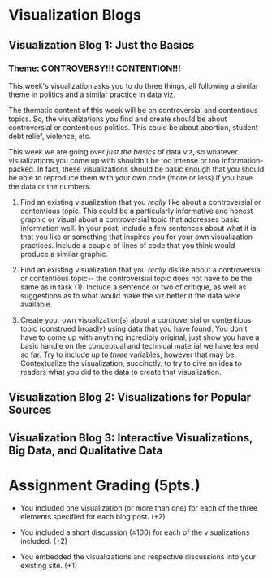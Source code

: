 # Visualization Blogs 

## Visualization Blog 1: Just the Basics 

### Theme: CONTROVERSY!!! CONTENTION!!! 

This week's visualization asks you to do three things, all following a similar theme in politics and a similar practice in data viz. 

The thematic content of this week will be on controversial and contentious topics. So, the visualizations you find and create should be about controversial or contentious politics. This could be about abortion, student debt relief, violence, etc. 

This week we are going over *just the basics* of data viz, so whatever visualizations you come up with shouldn't be too intense or too information-packed. In fact, these visualizations should be basic enough that you should be able to reproduce them with your own code (more or less) if you have the data or the numbers. 

1) Find an existing visualization that you *really* like about a controversial or contentious topic. This could be a particularly informative and honest graphic or visual about a controversial topic that addresses basic information well. In your post, include a few sentences about what it is that you like or something that inspires you for your own visualization practices. Include a couple of lines of code that you think would produce a similar graphic. 

2) Find an existing visualization that you *really* dislike about a controversial or contentious topic-- the controversial topic does not have to be the same as in task (1). Include a sentence or two of critique, as well as suggestions as to what would make the viz better if the data were available. 

3) Create your own visualization(s) about a controversial or contentious topic (construed broadly) using data that you have found. You don't have to come up with anything incredibly original, just show you have a basic handle on the conceptual and technical material we have learned so far. Try to include up to *three* variables, however that may be. Contextualize the visualization, succinctly, to try to give an idea to readers what you did to the data to create that visualization. 

## Visualization Blog 2: Visualizations for Popular Sources 


## Visualization Blog 3: Interactive Visualizations, Big Data, and Qualitative Data 

# Assignment Grading (5pts.)

- You included one visualization (or more than one) for each of the three elements specified for each blog post. (+2)

- You included a short discussion ($\pm$100) for each of the visualizations included. (+2)

- You embedded the visualizations and respective discussions into your existing site. (+1)


